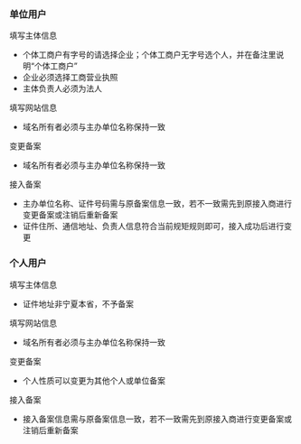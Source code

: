 

### 单位用户

填写主体信息
* 个体工商户有字号的请选择企业；个体工商户无字号选个人，并在备注里说明“个体工商户”
* 企业必须选择工商营业执照
* 主体负责人必须为法人

填写网站信息
* 域名所有者必须与主办单位名称保持一致

变更备案
* 域名所有者必须与主办单位名称保持一致

接入备案

* 主办单位名称、证件号码需与原备案信息一致，若不一致需先到原接入商进行变更备案或注销后重新备案
* 证件住所、通信地址、负责人信息符合当前规矩规则即可，接入成功后进行变更

### 个人用户

填写主体信息

* 证件地址非宁夏本省，不予备案

填写网站信息

* 域名所有者必须与主办单位名称保持一致

变更备案

* 个人性质可以变更为其他个人或单位备案
 
接入备案

* 接入备案信息需与原备案信息一致，若不一致需先到原接入商进行变更备案或注销后重新备案
